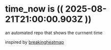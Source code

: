 # time_now is (( 2025-08-21T21:00:00.903Z ))

an automated repo that shows the currnent time

inspired by [breakingheatmap](https://github.com/breakingheatmap/breakingheatmap)